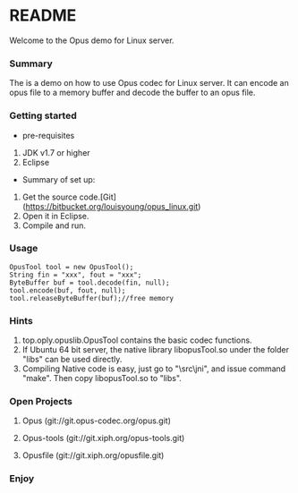 # README #

Welcome to the Opus demo for Linux server.

### Summary ###

The is a demo on how to use Opus codec for Linux server. It can encode an opus file to a memory buffer and decode the buffer to an opus file.  


### Getting started ###

* pre-requisites  

1. JDK v1.7 or higher  
2. Eclipse

* Summary of set up:

1. Get the source code.[Git] (https://bitbucket.org/louisyoung/opus_linux.git)  
2. Open it in Eclipse. 
3. Compile and run.  

### Usage ###

```
OpusTool tool = new OpusTool();
String fin = "xxx", fout = "xxx";
ByteBuffer buf = tool.decode(fin, null);
tool.encode(buf, fout, null);    
tool.releaseByteBuffer(buf);//free memory
```

### Hints ###

1. top.oply.opuslib.OpusTool contains the basic codec functions.
2. If Ubuntu 64 bit server, the native library libopusTool.so under the folder "libs" can be used directly.
3. Compiling Native code is easy, just go to "\src\jni", and issue command "make". Then copy  libopusTool.so to "libs".  

### Open Projects ###

1. Opus (git://git.opus-codec.org/opus.git)

2. Opus-tools (git://git.xiph.org/opus-tools.git)

3. Opusfile (git://git.xiph.org/opusfile.git)

### Enjoy ###